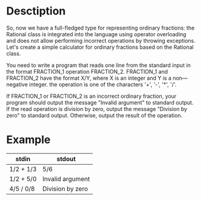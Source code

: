 # Desctiption

So, now we have a full-fledged type for representing ordinary fractions: the Rational class is integrated into the language using operator overloading and does not allow performing incorrect operations by throwing exceptions. Let's create a simple calculator for ordinary fractions based on the Rational class.

You need to write a program that reads one line from the standard input in the format FRACTION_1 operation FRACTION_2. FRACTION_1 and FRACTION_2 have the format X/Y, where X is an integer and Y is a non—negative integer. the operation is one of the characters '+', '-', '*', '/'.

If FRACTION_1 or FRACTION_2 is an incorrect ordinary fraction, your program should output the message "Invalid argument" to standard output. If the read operation is division by zero, output the message "Division by zero" to standard output. Otherwise, output the result of the operation.

# Example


|stdin|stdout|
|-|-|
|1/2 + 1/3|5/6|
|1/2 + 5/0|Invalid argument|
|4/5 / 0/8|Division by zero|